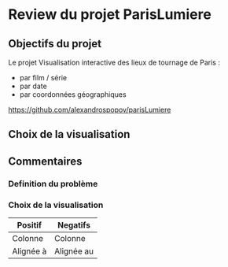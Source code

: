 # Review du projet ParisLumiere

## Objectifs du projet
Le projet 
Visualisation interactive des lieux de tournage de Paris :
- par film / série
- par date
- par coordonnées géographiques

https://github.com/alexandrospopov/parisLumiere


## Choix de la visualisation



## Commentaires
### Definition du problème

### Choix de la visualisation

| Positif       |     Negatifs    |
| ------------- | -------------   |
| Colonne       |     Colonne     | 
| Alignée à     |      Alignée au | 

